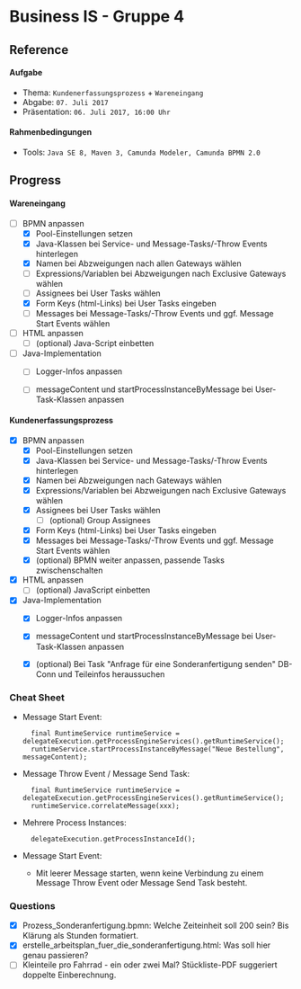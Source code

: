 Business IS - Gruppe 4
======================

Reference
---------

#### Aufgabe
- Thema:        `Kundenerfassungsprozess` + `Wareneingang`
- Abgabe:       `07. Juli 2017`
- Präsentation: `06. Juli 2017, 16:00 Uhr`

#### Rahmenbedingungen
- Tools:    `Java SE 8, Maven 3, Camunda Modeler, Camunda BPMN 2.0`


Progress
--------

#### Wareneingang
- [ ] BPMN anpassen
    - [x] Pool-Einstellungen setzen
    - [x] Java-Klassen bei Service- und Message-Tasks/-Throw Events hinterlegen
    - [x] Namen bei Abzweigungen nach allen Gateways wählen
    - [ ] Expressions/Variablen bei Abzweigungen nach Exclusive Gateways wählen
    - [ ] Assignees bei User Tasks wählen
    - [x] Form Keys (html-Links) bei User Tasks eingeben
    - [ ] Messages bei Message-Tasks/-Throw Events und ggf. Message Start Events wählen
- [ ] HTML anpassen
    - [ ] (optional) Java-Script einbetten
- [ ] Java-Implementation
    - [ ] Logger-Infos anpassen
    - [ ] messageContent und startProcessInstanceByMessage bei User-Task-Klassen anpassen


#### Kundenerfassungsprozess
- [x] BPMN anpassen
    - [x] Pool-Einstellungen setzen
    - [x] Java-Klassen bei Service- und Message-Tasks/-Throw Events hinterlegen
    - [x] Namen bei Abzweigungen nach Gateways wählen
    - [x] Expressions/Variablen bei Abzweigungen nach Exclusive Gateways wählen
    - [x] Assignees bei User Tasks wählen
        - [ ] (optional) Group Assignees
    - [x] Form Keys (html-Links) bei User Tasks eingeben
    - [x] Messages bei Message-Tasks/-Throw Events und ggf. Message Start Events wählen
    - [x] (optional) BPMN weiter anpassen, passende Tasks zwischenschalten
- [x] HTML anpassen
    - [ ] (optional) JavaScript einbetten
- [x] Java-Implementation
    - [x] Logger-Infos anpassen
    - [x] messageContent und startProcessInstanceByMessage bei User-Task-Klassen anpassen
    - [x] (optional) Bei Task "Anfrage für eine Sonderanfertigung senden" DB-Conn und Teileinfos heraussuchen


### Cheat Sheet
- Message Start Event:

        final RuntimeService runtimeService = delegateExecution.getProcessEngineServices().getRuntimeService();
        runtimeService.startProcessInstanceByMessage("Neue Bestellung", messageContent);

- Message Throw Event / Message Send Task:

        final RuntimeService runtimeService = delegateExecution.getProcessEngineServices().getRuntimeService();
        runtimeService.correlateMessage(xxx);

- Mehrere Process Instances:

        delegateExecution.getProcessInstanceId();
        
- Message Start Event:
    - Mit leerer Message starten, wenn keine Verbindung zu einem Message Throw Event oder Message Send Task besteht.
        
        
### Questions

- [x] Prozess_Sonderanfertigung.bpmn: Welche Zeiteinheit soll 200 sein? Bis Klärung als Stunden formatiert.
- [x] erstelle_arbeitsplan_fuer_die_sonderanfertigung.html: Was soll hier genau passieren?
- [ ] Kleinteile pro Fahrrad - ein oder zwei Mal? Stückliste-PDF suggeriert doppelte Einberechnung.